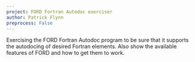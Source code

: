 ```yaml
---
project: FORD Fortran Autodoc exerciser 
author: Patrick Flynn
preprocess: False
---
```


Exercising the FORD Fortran Autodoc program to be sure that it supports the autodocing of desired Fortran elements. Also show the available features of FORD and how to get them to work.
